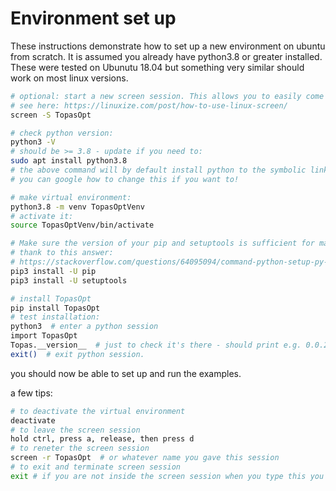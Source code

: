 # Environment set up

These instructions demonstrate how to set up a new environment on ubuntu from scratch. It is assumed you already have python3.8 or greater installed.
These were tested on Ubunutu 18.04 but something very similar should work on most linux versions.

```bash
# optional: start a new screen session. This allows you to easily come back to this session later
# see here: https://linuxize.com/post/how-to-use-linux-screen/
screen -S TopasOpt

# check python version:
python3 -V
# should be >= 3.8 - update if you need to:
sudo apt install python3.8
# the above command will by default install python to the symbolic link python3.8
# you can google how to change this if you want to!

# make virtual environment:
python3.8 -m venv TopasOptVenv
# activate it:
source TopasOptVenv/bin/activate

# Make sure the version of your pip and setuptools is sufficient for manylinux2014 wheels.
# thank to this answer:
# https://stackoverflow.com/questions/64095094/command-python-setup-py-egg-info-failed-with-error-code-1-in-tmp
pip3 install -U pip
pip3 install -U setuptools

# install TopasOpt
pip install TopasOpt
# test installation:
python3  # enter a python session
import TopasOpt
Topas.__version__  # just to check it's there - should print e.g. 0.0.2
exit()  # exit python session.
```

you should now be able to set up and run the examples.

a few tips:

```bash
# to deactivate the virtual environment
deactivate
# to leave the screen session
hold ctrl, press a, release, then press d
# to reneter the screen session
screen -r TopasOpt  # or whatever name you gave this session
# to exit and terminate screen session
exit # if you are not inside the screen session when you type this you will kill your main sesson instead!
```
